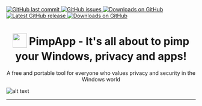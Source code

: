 <a href="https://github.com/mirinsoft/pimpapp/commits/master">
<img src="https://img.shields.io/github/last-commit/mirinsoft/pimpapp.svg?style=flat-square&logo=github&logoColor=white"
alt="GitHub last commit">
<a href="https://github.com/mirinsoft/pimpapp/issues">
<img src="https://img.shields.io/github/issues-raw/mirinsoft/pimpapp.svg?style=flat-square&logo=github&logoColor=white"
alt="GitHub issues">   
<a href="https://github.com/mirinsoft/pimpapp/releases" target="_blank">
<img alt="Downloads on GitHub" src="https://img.shields.io/github/downloads/mirinsoft/pimpapp/total.svg?style=flat-square" />
</a>
 
<a href="https://github.com/mirinsoft/pimpapp/releases/latest" target="_blank">
 <img alt="Latest GitHub release" src="https://img.shields.io/github/release/mirinsoft/pimpapp.svg?style=flat-square" />
</a>
<a href="https://github.com/mirinsoft/pimpapp/releases" target="_blank">
 <img alt="Downloads on GitHub" src="https://img.shields.io/github/downloads/mirinsoft/pimpapp/total.svg?style=flat-square" />
</a>
  
</p>

<h1 align="center">
<sub>
<img  src="https://github.com/mirinsoft/pimpapp/raw/master/icon.ico"
      height="38"
      width="38">
</sub>
	PimpApp - It's all about to pimp your Windows, privacy and apps!
	
</h1>

<p align="center">
A free and portable tool for everyone who values privacy and security in the Windows world
  
![alt text](https://github.com/mirinsoft/pimpapp/blob/master/pimpapp.png)

</p>

*** 
